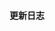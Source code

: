 

#### 更新日志<Badge type="tip" text="^1.9.0" />
<div id="editor"></div>

<script setup>
import { ref, onMounted } from 'vue'
import { KNode, Editor } from "../lib/kaitify-core.es"

const editor = ref()

onMounted(()=>{
  editor.value = Editor.configure({
    el:'#editor'
  })
})
</script>
<style module>
.button {
  color: red;
  font-weight: bold;
}
</style>